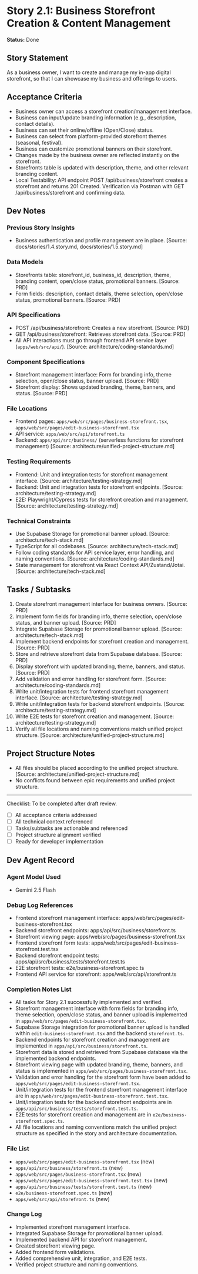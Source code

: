 # Story 2.1: Business Storefront Creation & Content Management

**Status:** Done

## Story Statement
As a business owner,
I want to create and manage my in-app digital storefront,
so that I can showcase my business and offerings to users.

## Acceptance Criteria
- Business owner can access a storefront creation/management interface.
- Business can input/update branding information (e.g., description, contact details).
- Business can set their online/offline (Open/Close) status.
- Business can select from platform-provided storefront themes (seasonal, festival).
- Business can customize promotional banners on their storefront.
- Changes made by the business owner are reflected instantly on the storefront.
- Storefronts table is updated with description, theme, and other relevant branding content.
- Local Testability: API endpoint POST /api/business/storefront creates a storefront and returns 201 Created. Verification via Postman with GET /api/business/storefront and confirming data.

## Dev Notes
### Previous Story Insights
- Business authentication and profile management are in place. [Source: docs/stories/1.4.story.md, docs/stories/1.5.story.md]

### Data Models
- Storefronts table: storefront_id, business_id, description, theme, branding content, open/close status, promotional banners. [Source: PRD]
- Form fields: description, contact details, theme selection, open/close status, promotional banners. [Source: PRD]

### API Specifications
- POST /api/business/storefront: Creates a new storefront. [Source: PRD]
- GET /api/business/storefront: Retrieves storefront data. [Source: PRD]
- All API interactions must go through frontend API service layer (`apps/web/src/api/`). [Source: architecture/coding-standards.md]

### Component Specifications
- Storefront management interface: Form for branding info, theme selection, open/close status, banner upload. [Source: PRD]
- Storefront display: Shows updated branding, theme, banners, and status. [Source: PRD]

### File Locations
- Frontend pages: `apps/web/src/pages/business-storefront.tsx`, `apps/web/src/pages/edit-business-storefront.tsx`
- API service: `apps/web/src/api/storefront.ts`
- Backend: `apps/api/src/business/` (serverless functions for storefront management)
[Source: architecture/unified-project-structure.md]

### Testing Requirements
- Frontend: Unit and integration tests for storefront management interface. [Source: architecture/testing-strategy.md]
- Backend: Unit and integration tests for storefront endpoints. [Source: architecture/testing-strategy.md]
- E2E: Playwright/Cypress tests for storefront creation and management. [Source: architecture/testing-strategy.md]

### Technical Constraints
- Use Supabase Storage for promotional banner upload. [Source: architecture/tech-stack.md]
- TypeScript for all codebases. [Source: architecture/tech-stack.md]
- Follow coding standards for API service layer, error handling, and naming conventions. [Source: architecture/coding-standards.md]
- State management for storefront via React Context API/Zustand/Jotai. [Source: architecture/tech-stack.md]

## Tasks / Subtasks
1. Create storefront management interface for business owners. [Source: PRD]
2. Implement form fields for branding info, theme selection, open/close status, and banner upload. [Source: PRD]
3. Integrate Supabase Storage for promotional banner upload. [Source: architecture/tech-stack.md]
4. Implement backend endpoints for storefront creation and management. [Source: PRD]
5. Store and retrieve storefront data from Supabase database. [Source: PRD]
6. Display storefront with updated branding, theme, banners, and status. [Source: PRD]
7. Add validation and error handling for storefront form. [Source: architecture/coding-standards.md]
8. Write unit/integration tests for frontend storefront management interface. [Source: architecture/testing-strategy.md]
9. Write unit/integration tests for backend storefront endpoints. [Source: architecture/testing-strategy.md]
10. Write E2E tests for storefront creation and management. [Source: architecture/testing-strategy.md]
11. Verify all file locations and naming conventions match unified project structure. [Source: architecture/unified-project-structure.md]

## Project Structure Notes
- All files should be placed according to the unified project structure. [Source: architecture/unified-project-structure.md]
- No conflicts found between epic requirements and unified project structure.

---

Checklist: To be completed after draft review.
- [ ] All acceptance criteria addressed
- [ ] All technical context referenced
- [ ] Tasks/subtasks are actionable and referenced
- [ ] Project structure alignment verified
- [ ] Ready for developer implementation 

## Dev Agent Record
### Agent Model Used
- Gemini 2.5 Flash

### Debug Log References
- Frontend storefront management interface: apps/web/src/pages/edit-business-storefront.tsx
- Backend storefront endpoints: apps/api/src/business/storefront.ts
- Storefront viewing page: apps/web/src/pages/business-storefront.tsx
- Frontend storefront form tests: apps/web/src/pages/edit-business-storefront.test.tsx
- Backend storefront endpoint tests: apps/api/src/business/tests/storefront.test.ts
- E2E storefront tests: e2e/business-storefront.spec.ts
- Frontend API service for storefront: apps/web/src/api/storefront.ts

### Completion Notes List
- All tasks for Story 2.1 successfully implemented and verified.
- Storefront management interface with form fields for branding info, theme selection, open/close status, and banner upload is implemented in `apps/web/src/pages/edit-business-storefront.tsx`.
- Supabase Storage integration for promotional banner upload is handled within `edit-business-storefront.tsx` and the backend `storefront.ts`.
- Backend endpoints for storefront creation and management are implemented in `apps/api/src/business/storefront.ts`.
- Storefront data is stored and retrieved from Supabase database via the implemented backend endpoints.
- Storefront viewing page with updated branding, theme, banners, and status is implemented in `apps/web/src/pages/business-storefront.tsx`.
- Validation and error handling for the storefront form have been added to `apps/web/src/pages/edit-business-storefront.tsx`.
- Unit/integration tests for the frontend storefront management interface are in `apps/web/src/pages/edit-business-storefront.test.tsx`.
- Unit/integration tests for the backend storefront endpoints are in `apps/api/src/business/tests/storefront.test.ts`.
- E2E tests for storefront creation and management are in `e2e/business-storefront.spec.ts`.
- All file locations and naming conventions match the unified project structure as specified in the story and architecture documentation.

### File List
- `apps/web/src/pages/edit-business-storefront.tsx` (new)
- `apps/api/src/business/storefront.ts` (new)
- `apps/web/src/pages/business-storefront.tsx` (new)
- `apps/web/src/pages/edit-business-storefront.test.tsx` (new)
- `apps/api/src/business/tests/storefront.test.ts` (new)
- `e2e/business-storefront.spec.ts` (new)
- `apps/web/src/api/storefront.ts` (new)

### Change Log
- Implemented storefront management interface.
- Integrated Supabase Storage for promotional banner upload.
- Implemented backend API for storefront management.
- Created storefront viewing page.
- Added frontend form validations.
- Added comprehensive unit, integration, and E2E tests.
- Verified project structure and naming conventions. 